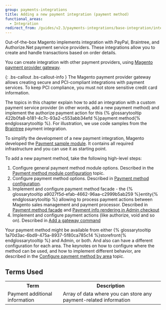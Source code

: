```yaml
---
group: payments-integrations
title: Adding a new payment integration (payment method)
functional_areas:
  - Integration
redirect_from: /guides/v2.3/payments-integrations/base-integration/integration-intro.html
---
```


Out-of-the-box Magento implements integration with PayPal, Braintree, and Authorize.Net payment service providers. These integrations allow you to create and handle transactions based on order details.

You can create integration with other payment providers, using [Magento payment provider gateway]({{page.baseurl}}/payment-integration/gateway.html). 

{: .bs-callout .bs-callout-info }
The Magento payment provider gateway allows creating secure and PCI-compliant integrations with payment services. To keep PCI compliance, you must not store sensitive credit card information.

The topics in this chapter explain how to add an integration with a custom payment service provider (in other words, add a new payment method) and implement the authorize payment action for this {% glossarytooltip 422b0fa8-b181-4c7c-93a2-c553abb34efd %}payment method{% endglossarytooltip %}. For illustration, we use code 
samples from the [Braintree]({{site.mage2100url}}app/code/Magento/Braintree) payment integration.

To simplify the development of a new payment integration, Magento developed the [Payment sample module](https://github.com/magento/magento2-samples/tree/master/sample-module-payment-gateway).
It contains all required infrastructure and you can use it as starting point.

To add a new payment method, take the following high-level steps:

1. Configure general payment method module options. Described in the [Payment method module configuration]({{page.baseurl}}/payment-integration/core-concepts/module-configuration.html) topic.
2. Configure payment method options. Described in [Payment method configuration]({{page.baseurl}}/payment-integration/core-concepts/module-configuration.html).
3. Implement and configure payment method facade - the {% glossarytooltip a9027f5d-efab-4662-96aa-c2999b5ab259 %}entity{% endglossarytooltip %} allowing to process payment actions between Magento sales management and payment processor. Described in [Payment  method facade]({{page.baseurl}}/payment-integration/core-concepts/facade-configuration.html) and [Payment info rendering in Admin checkout]({{page.baseurl}}/payment-integration/core-concepts/form-block-type.html)
4. Implement and configure payment actions (like authorize, void and so on). Described in [Add a gateway command]({{page.baseurl}}/payment-integration/core-concepts/payment-action.html) 

Your payment method might be available from either {% glossarytooltip 1a70d3ac-6bd9-475a-8937-5f80ca785c14 %}storefront{% endglossarytooltip %} and Admin, or both. And also can have a different configuration for each area. The keynotes on how to configure where the method can be used, and how to implement different behavior, are described in the [Configure payment method by area]({{page.baseurl}}/payment-integration/core-concepts/admin-integration.html) topic.

## Terms Used

<table>
<tr>
<th>
Term
</th>
<th>
Description
</th>
</tr>
<tr>
<td>
Payment additional information
</td>
<td>
Array of data where you can store any payment-related information 
</td>
</tr>
</table>

